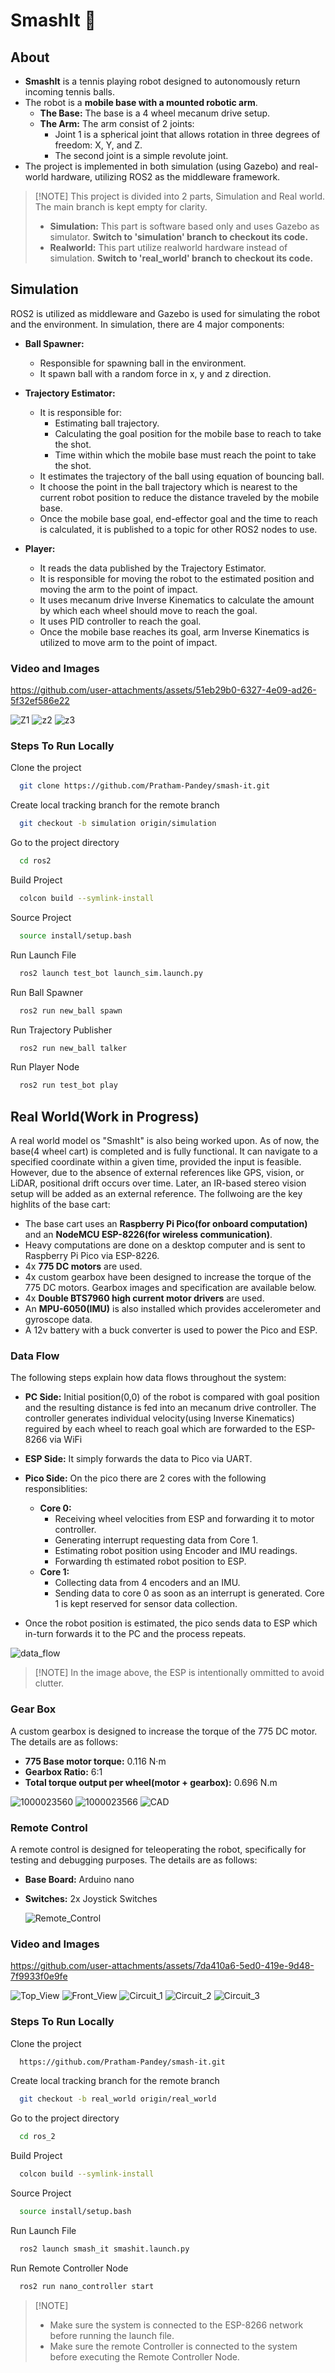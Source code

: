 # SmashIt   🎾

## About
* **SmashIt** is a tennis playing robot designed to autonomously return incoming tennis balls.
* The robot is a **mobile base with a mounted robotic arm**.
    * **The Base:** The base is a 4 wheel mecanum drive setup.
    * **The Arm:** The arm consist of 2 joints:
      *  Joint 1 is a spherical joint that allows rotation in three degrees of freedom: X, Y, and Z.
      *  The second joint is a simple revolute joint. 
* The project is implemented in both simulation (using Gazebo) and real-world hardware, utilizing ROS2 as the middleware framework.
  
>  [!NOTE]
> This project is divided into 2 parts, Simulation and Real world. The main branch is kept empty for clarity. 
> * **Simulation:** This part is software based only and uses Gazebo as simulator. **Switch to 'simulation' branch to checkout its code.**
> * **Realworld:** This part utilize realworld hardware instead of simulation. **Switch to 'real_world' branch to checkout its code.**


## Simulation

ROS2 is utilized as middleware and Gazebo is used for simulating the robot and the environment. In simulation, there are 4 major components:

* **Ball Spawner:**
   * Responsible for spawning ball in the environment.
   * It spawn ball with a random force in x, y and z direction.
      
* **Trajectory Estimator:**
   * It is responsible for:
      * Estimating ball trajectory.
      * Calculating the goal position for the mobile base to reach to take the shot.
      * Time within which the mobile base must reach the point to take the shot.
   * It estimates the trajectory of the ball using equation of bouncing ball.
   * It choose the point in the ball trajectory which is nearest to the current robot position to reduce the distance traveled by the mobile base.
   * Once the mobile base goal, end-effector goal and the time to reach is calculated, it is published to a topic for other ROS2 nodes to use.
     
* **Player:**
   * It reads the data published by the Trajectory Estimator.    
   * It is responsible for moving the robot to the estimated position and moving the arm to the point of impact.
   * It uses mecanum drive Inverse Kinematics to calculate the amount by which each wheel should move to reach the goal.
   * It uses PID controller to reach the goal.
   * Once the mobile base reaches its goal, arm Inverse Kinematics is utilized to move arm to the point of impact.
       


### Video and Images
https://github.com/user-attachments/assets/51eb29b0-6327-4e09-ad26-5f32ef586e22

![Z1](https://github.com/user-attachments/assets/d7568273-4fcd-4f84-b591-f991d7ab67b4)
![z2](https://github.com/user-attachments/assets/b7ec2bb4-4d34-4826-b7b3-e4bb54e2fc1f)
![z3](https://github.com/user-attachments/assets/ce714e35-0799-40f8-a7fb-66933369f14f)



### Steps To Run Locally

Clone the project
```bash
  git clone https://github.com/Pratham-Pandey/smash-it.git
```
Create local tracking branch for the remote branch
```bash
  git checkout -b simulation origin/simulation
```
Go to the project directory
```bash
  cd ros2
```
Build Project
```bash
  colcon build --symlink-install
```
Source Project
```bash
  source install/setup.bash 
```
Run Launch File
```bash
  ros2 launch test_bot launch_sim.launch.py
```
Run Ball Spawner
```bash
  ros2 run new_ball spawn
```
Run Trajectory Publisher
```bash
  ros2 run new_ball talker
```
Run Player Node
```bash
  ros2 run test_bot play
```



## Real World(Work in Progress)
A real world model os "SmashIt" is also being worked upon. As of now, the base(4 wheel cart) is completed and is fully functional. It can navigate to a specified coordinate within a given time, provided the input is feasible. However, due to the absence of external references like GPS, vision, or LiDAR, positional drift occurs over time. Later, an IR-based stereo vision setup will be added as an external reference. The follwoing are the key highlits of the base cart: 

* The base cart uses an **Raspberry Pi Pico(for onboard computation)** and an **NodeMCU ESP-8226(for wireless communication)**.
* Heavy computations are done on a desktop computer and is sent to Raspberry Pi Pico via ESP-8226.
* 4x **775 DC motors** are used.
* 4x custom gearbox have been designed to increase the torque of the 775 DC motors. Gearbox images and specification are available below.
* 4x **Double BTS7960 high current motor drivers** are used.
* An **MPU-6050(IMU)** is also installed which provides accelerometer and gyroscope data.
* A 12v battery with a buck converter is used to power the Pico and ESP.

### Data Flow
 The following steps explain how data flows throughout the system:
 * **PC Side:** Initial position(0,0) of the robot is compared with goal position and the resulting distance is fed into an mecanum drive controller. The controller generates individual velocity(using Inverse Kinematics) reguired by each wheel to reach goal which are forwarded to the ESP-8266 via WiFi
 * **ESP Side:** It simply forwards the data to Pico via UART.
 * **Pico Side:** On the pico there are 2 cores with the following responsiblities:
    * **Core 0:**
       * Receiving wheel velocities from ESP and forwarding it to motor controller.
       * Generating  interrupt requesting data from Core 1.
       * Estimating robot position using Encoder and IMU readings.
       * Forwarding th estimated robot position to ESP.
    * **Core 1:**
       * Collecting data from 4 encoders and an IMU.
       * Sending  data to core 0 as soon as an interrupt is generated. Core 1 is kept reserved for sensor data collection.
         
 * Once the robot position is estimated, the pico sends data to ESP which in-turn forwards it to the PC and the process repeats.



![data_flow](https://github.com/user-attachments/assets/cde7371a-3ae4-4544-ac8e-68a7ad1fd733)

>  [!NOTE]
> In the image above, the ESP is intentionally ommitted to avoid clutter.  
 
### Gear Box
A custom gearbox is designed to increase the torque of the 775 DC motor. The details are as follows:
* **775 Base motor torque:** 0.116 N·m
* **Gearbox Ratio:** 6:1
* **Total torque output per wheel(motor + gearbox):** 0.696 N.m
  
![1000023560](https://github.com/user-attachments/assets/651167bd-2f1b-4886-853d-57bf46d4ce92)
![1000023566](https://github.com/user-attachments/assets/7e36d4db-2282-4a80-92d0-1cc0144e6667)
![CAD](https://github.com/user-attachments/assets/4edbfaf1-7a4f-4ab0-88ac-e8e1e5c6953a)


### Remote Control
A remote control is designed for teleoperating the robot, specifically for testing and debugging purposes. The details are as follows:
* **Base Board:** Arduino nano
* **Switches:** 2x Joystick Switches

  ![Remote_Control](https://github.com/user-attachments/assets/557ca4e1-884e-4a73-939a-7990b71dd165)

### Video and Images

https://github.com/user-attachments/assets/7da410a6-5ed0-419e-9d48-7f9933f0e9fe

![Top_View](https://github.com/user-attachments/assets/4ffcc9af-e3d7-4492-b779-cd6cf8139fa6)
![Front_View](https://github.com/user-attachments/assets/c4095844-9a3b-4268-93a0-7cb4f1025cf9)
![Circuit_1](https://github.com/user-attachments/assets/6a93c9da-0148-446a-96ff-261cbbd02e40)
![Circuit_2](https://github.com/user-attachments/assets/8b76f58f-3005-4d71-9386-29f7b17fb994)
![Circuit_3](https://github.com/user-attachments/assets/523b8852-a32f-4c44-b208-ea17cacd347b)



### Steps To Run Locally

Clone the project
```bash
  https://github.com/Pratham-Pandey/smash-it.git
```
Create local tracking branch for the remote branch
```bash
  git checkout -b real_world origin/real_world
```
Go to the project directory
```bash
  cd ros_2
```
Build Project
```bash
  colcon build --symlink-install
```
Source Project
```bash
  source install/setup.bash 
```
Run Launch File
```bash
  ros2 launch smash_it smashit.launch.py
```
Run Remote Controller Node
```bash
  ros2 run nano_controller start
```

>  [!NOTE]
> * Make sure the system is connected to the ESP-8266 network before running the launch file.
> * Make sure the remote Controller is connected to the system before executing the Remote Controller Node.
